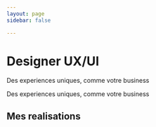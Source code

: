 ```yaml
---
layout: page
sidebar: false

---
```


<div class="px-6 pb-12 md:px-12">
  <div class="py-6 md:py-12 h-[calc(100vh-64px)] overflow-auto relative">
    <div class="flex h-full flex-col md:flex-row gap-12 md:gap-20 justify-center">
      <div class="flex justify-center items-center">
        <div class="flex flex-col max-w-xl items-center justify-center">
          <h1 class="text-4xl font-bold mb-4">Designer UX/UI</h1>
          <p class="text-4xl font-bold mb-4 text-secondary text-center">Des experiences uniques, comme votre business</p>
          <p class="text-lg text-gray-700 mb-8 text-center">Des experiences uniques, comme votre business</p>
          <div class="flex flex-row gap-4 lg:gap-5">
            <VPButton theme="brand" text="Explorer mes realisations" href="#Mes Realisations"/>
            <VPButton theme="alt" text="Me contacter" href="https://www.linkedin.com/in/catherinevu436-78/"/>
          </div>
        </div>
      </div>
      <div class="flex justify-center items-center relative">
        <VPImage image="/ui_ux_designer.png" alt="UI UX Designer" class="z-1 w-96 h-96"/>
        <VPImage image="/hero_image_background.png" alt="background_shape" class="-z-10 w-96 h-96 absolute"/>
      </div>
    </div>
    <div class="absolute bottom-4 md:bottom-20 left-1/2 -translate-x-1/2">
      <a href="#Mes Realisations">
        <VPImage image="/down_arrow.png" class="hidden md:flex w-14 h-14"/>
      </a>
    </div>
  </div>
  <div class="w-full h-full flex flex-col items-center justify-center">
    <h2 id="Mes Realisations" class="text-3xl text-center font-bold mb-4">Mes realisations</h2>
    <Carousel class="w-full" :opts="{ loop: true }" :plugins="[Autoplay({delay: 4000})]" @init-api="setApi">
      <CarouselContent>
        <CarouselItem v-for="item in carousel_items" :key="item.href" class="embla__slide__number basis-4/5 md:basis-3/5">
            <Card>
              <CardContent class="flex items-center justify-center">
                  <AspectRatio :ratio="16 / 9">
                  <a :href="item.href">
                    <VPImage :image="item.img" class="object-fill"/>
                  </a>
                  </AspectRatio>
              </CardContent>
            </Card>
        </CarouselItem>
      </CarouselContent>
    </Carousel>
  </div>
</div>



<script setup lang="ts">
import { Card, CardContent } from '@/components/ui/card'
import { AspectRatio } from '@/components/ui/aspect-ratio'
import { ref, onUnmounted, watch } from 'vue'
import { VPButton, VPImage } from 'vitepress/theme'
import { Carousel, CarouselContent, CarouselItem, CarouselNext, CarouselPrevious, type CarouselApi } from '@/components/ui/carousel'
import Autoplay from 'embla-carousel-autoplay'
import { watchOnce } from '@vueuse/core'

const api = ref<CarouselApi>()

function setApi(val: CarouselApi) {
  api.value = val
}

const TWEEN_FACTOR_BASE = 0.52
let tweenFactor = 0
let tweenNodes: HTMLElement[] = []

const numberWithinRange = (number: number, min: number, max: number): number =>
  Math.min(Math.max(number, min), max)

const setTweenNodes = (emblaApi: EmblaCarouselType): void => {
  tweenNodes = emblaApi.slideNodes()
}

const setTweenFactor = (emblaApi: EmblaCarouselType): void => {
  tweenFactor = TWEEN_FACTOR_BASE * emblaApi.scrollSnapList().length
}

const tweenScale = (
  emblaApi: EmblaCarouselType,
  eventName?: EmblaEventType
): void => {
  const engine = emblaApi.internalEngine()
  const scrollProgress = emblaApi.scrollProgress()
  const slidesInView = emblaApi.slidesInView()
  const isScrollEvent = eventName === 'scroll'

  emblaApi.scrollSnapList().forEach((scrollSnap, snapIndex) => {
    let diffToTarget = scrollSnap - scrollProgress
    const slidesInSnap = engine.slideRegistry[snapIndex]

    slidesInSnap.forEach((slideIndex) => {
      if (isScrollEvent && !slidesInView.includes(slideIndex)) return

      if (engine.options.loop) {
        engine.slideLooper.loopPoints.forEach((loopItem) => {
          const target = loopItem.target()

          if (slideIndex === loopItem.index && target !== 0) {
            const sign = Math.sign(target)

            if (sign === -1) {
              diffToTarget = scrollSnap - (1 + scrollProgress)
            }
            if (sign === 1) {
              diffToTarget = scrollSnap + (1 - scrollProgress)
            }
          }
        })
      }

      const tweenValue = 1 - Math.abs(diffToTarget * tweenFactor)
      const scale = numberWithinRange(tweenValue, 0, 1).toString()
      const tweenNode = tweenNodes[slideIndex]
      console.log('tweenNode', tweenNode)
      tweenNode.style.transform = `scale(${scale})`
    })
  })
}

watchOnce(api, (api) => {
  if (!api)
    return

  setTweenNodes(api)
  setTweenFactor(api)
  tweenScale(api)

  api
    .on('reInit', setTweenNodes)
    .on('reInit', setTweenFactor)
    .on('reInit', tweenScale)
    .on('scroll', tweenScale)
    .on('slideFocus', tweenScale)

  return (): void => {
    tweenNodes.forEach((slide) => slide.removeAttribute('style'))
  }
})

const carousel_items = [
  {
    img: "/Accueil_sizodor.png",
    href: "https://www.figma.com/proto/nMsZgDg1NYrGEVm3zODKfm/Sizodor?page-id=69%3A1261&node-id=67-443&viewport=1848%2C878%2C0.06&t=rGdaUooJefCVKPsx-1&scaling=scale-down&content-scaling=fixed&starting-point-node-id=67%3A443",
  },
  {
    img: "/Accueil_the.png",
    href: "https://www.behance.net/gallery/153322811/Maquette-site-vitrine-fictifs-Ths-du-Monde",
  },
  {
    img: "/Accueil_mariee_sauvage_coupe.webp",
    href: "https://www.figma.com/proto/VNwXG9a8Bi28nGVvRSekyA/Mari%C3%A9e-Sauvage?page-id=60%3A38&node-id=337-228&viewport=231%2C171%2C0.03&t=G3Cc01n2qlgEXg0R-1&scaling=scale-down&content-scaling=z",
  }
]
</script>
